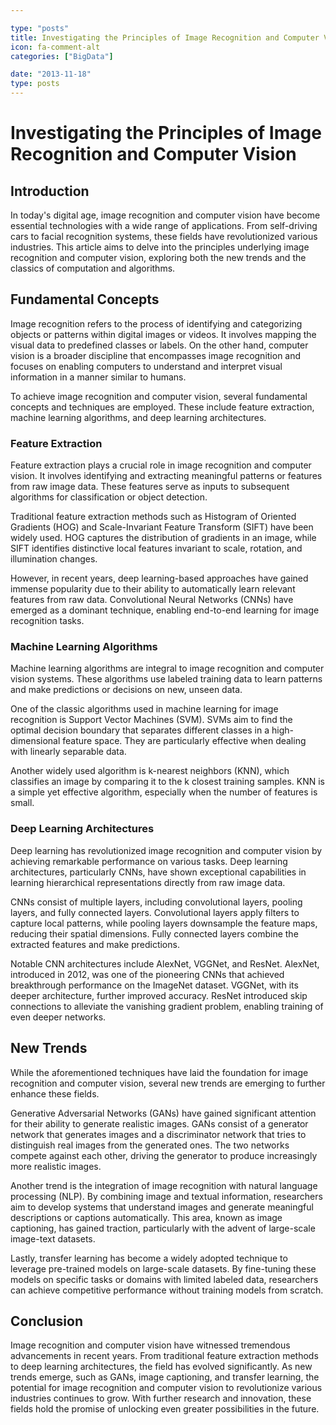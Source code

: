 ```yaml
---

type: "posts"
title: Investigating the Principles of Image Recognition and Computer Vision
icon: fa-comment-alt
categories: ["BigData"]

date: "2013-11-18"
type: posts
---
```





# Investigating the Principles of Image Recognition and Computer Vision

## Introduction
In today's digital age, image recognition and computer vision have become essential technologies with a wide range of applications. From self-driving cars to facial recognition systems, these fields have revolutionized various industries. This article aims to delve into the principles underlying image recognition and computer vision, exploring both the new trends and the classics of computation and algorithms.

## Fundamental Concepts
Image recognition refers to the process of identifying and categorizing objects or patterns within digital images or videos. It involves mapping the visual data to predefined classes or labels. On the other hand, computer vision is a broader discipline that encompasses image recognition and focuses on enabling computers to understand and interpret visual information in a manner similar to humans.

To achieve image recognition and computer vision, several fundamental concepts and techniques are employed. These include feature extraction, machine learning algorithms, and deep learning architectures.

### Feature Extraction
Feature extraction plays a crucial role in image recognition and computer vision. It involves identifying and extracting meaningful patterns or features from raw image data. These features serve as inputs to subsequent algorithms for classification or object detection.

Traditional feature extraction methods such as Histogram of Oriented Gradients (HOG) and Scale-Invariant Feature Transform (SIFT) have been widely used. HOG captures the distribution of gradients in an image, while SIFT identifies distinctive local features invariant to scale, rotation, and illumination changes.

However, in recent years, deep learning-based approaches have gained immense popularity due to their ability to automatically learn relevant features from raw data. Convolutional Neural Networks (CNNs) have emerged as a dominant technique, enabling end-to-end learning for image recognition tasks.

### Machine Learning Algorithms
Machine learning algorithms are integral to image recognition and computer vision systems. These algorithms use labeled training data to learn patterns and make predictions or decisions on new, unseen data.

One of the classic algorithms used in machine learning for image recognition is Support Vector Machines (SVM). SVMs aim to find the optimal decision boundary that separates different classes in a high-dimensional feature space. They are particularly effective when dealing with linearly separable data.

Another widely used algorithm is k-nearest neighbors (KNN), which classifies an image by comparing it to the k closest training samples. KNN is a simple yet effective algorithm, especially when the number of features is small.

### Deep Learning Architectures
Deep learning has revolutionized image recognition and computer vision by achieving remarkable performance on various tasks. Deep learning architectures, particularly CNNs, have shown exceptional capabilities in learning hierarchical representations directly from raw image data.

CNNs consist of multiple layers, including convolutional layers, pooling layers, and fully connected layers. Convolutional layers apply filters to capture local patterns, while pooling layers downsample the feature maps, reducing their spatial dimensions. Fully connected layers combine the extracted features and make predictions.

Notable CNN architectures include AlexNet, VGGNet, and ResNet. AlexNet, introduced in 2012, was one of the pioneering CNNs that achieved breakthrough performance on the ImageNet dataset. VGGNet, with its deeper architecture, further improved accuracy. ResNet introduced skip connections to alleviate the vanishing gradient problem, enabling training of even deeper networks.

## New Trends
While the aforementioned techniques have laid the foundation for image recognition and computer vision, several new trends are emerging to further enhance these fields.

Generative Adversarial Networks (GANs) have gained significant attention for their ability to generate realistic images. GANs consist of a generator network that generates images and a discriminator network that tries to distinguish real images from the generated ones. The two networks compete against each other, driving the generator to produce increasingly more realistic images.

Another trend is the integration of image recognition with natural language processing (NLP). By combining image and textual information, researchers aim to develop systems that understand images and generate meaningful descriptions or captions automatically. This area, known as image captioning, has gained traction, particularly with the advent of large-scale image-text datasets.

Lastly, transfer learning has become a widely adopted technique to leverage pre-trained models on large-scale datasets. By fine-tuning these models on specific tasks or domains with limited labeled data, researchers can achieve competitive performance without training models from scratch.

## Conclusion
Image recognition and computer vision have witnessed tremendous advancements in recent years. From traditional feature extraction methods to deep learning architectures, the field has evolved significantly. As new trends emerge, such as GANs, image captioning, and transfer learning, the potential for image recognition and computer vision to revolutionize various industries continues to grow. With further research and innovation, these fields hold the promise of unlocking even greater possibilities in the future.